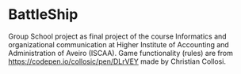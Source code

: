 # BattleShip
Group School project as final project of the course Informatics and organizational communication at Higher Institute of Accounting and Administration of Aveiro (ISCAA).
Game functionality (rules) are from https://codepen.io/collosic/pen/DLrVEY made by Christian Collosi.
